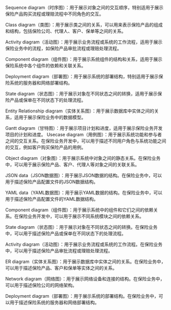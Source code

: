 Sequence diagram（时序图）：用于展示对象之间的交互顺序，特别适用于展示保险产品购买流程或理赔流程中不同角色的交互。

Class diagram（类图）：用于展示类之间的关系，可以用来表示保险产品的组成和结构，包括保险公司、代理人、客户、保单等之间的关系。

Activity diagram（活动图）：用于展示业务流程或系统的工作流程，适用于展示保险业务中的流程，如保险产品审批流程或理赔处理流程。

Component diagram（组件图）：用于展示系统组件的结构和关系，适用于展示保险系统中各个组件的依赖和关联关系。

Deployment diagram（部署图）：用于展示系统的部署结构，特别适用于展示保险系统的服务器和网络部署结构。

State diagram（状态图）：用于展示对象在不同状态之间的转换，适用于展示保险产品或保单在不同状态下的处理流程。

Entity Relationship diagram（实体关系图）：用于展示数据库中实体之间的关系，适用于展示保险业务中的数据模型。

Gantt diagram（甘特图）：用于展示项目计划和进度，适用于展示保险业务开发项目的计划和进度。
Usecase diagram（用例图）：用于展示系统功能和参与者之间的交互关系。在保险业务开发中，可以用于描述不同用户角色与系统功能之间的交互，例如客户购买保险产品的用例。

Object diagram（对象图）：用于展示系统中对象之间的静态关系。在保险业务中，可以用于展示保险产品、客户、代理人等对象之间的关联关系。

JSON data（JSON数据图）：用于展示JSON数据的结构。在保险业务中，可以用于描述保险产品配置文件的JSON数据结构。

YAML data（YAML数据图）：用于展示YAML数据的结构。在保险业务中，可以用于描述保险产品配置文件的YAML数据结构。

Component diagram（组件图）：用于展示系统中的组件和它们之间的依赖关系。在保险业务开发中，可以用于展示不同系统模块之间的依赖关系。

State diagram（状态图）：用于展示对象在不同状态之间的转换。在保险业务中，可以用于描述保险产品或保单在不同状态下的处理流程。

Activity diagram（活动图）：用于展示业务流程或系统的工作流程。在保险业务中，可以用于描述保险产品审批流程或理赔处理流程。

ER diagram（实体关系图）：用于展示数据库中实体之间的关系。在保险业务中，可以用于描述保险产品、客户和保单等实体之间的关系。

Network diagram（网络图）：用于展示网络设备和连接的结构。在保险业务中，可以用于描述保险公司的网络架构。

Deployment diagram（部署图）：用于展示系统的部署结构。在保险业务中，可以用于描述保险系统的服务器和网络部署结构。
